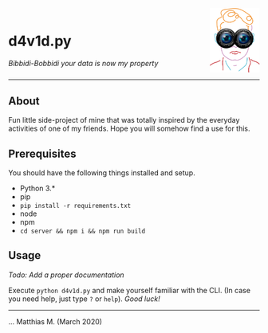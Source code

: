 <div style="display: flex;justify-content: space-between; align-items: center">
    <div>
        <h1>d4v1d.py</h1>
        <i>Bibbidi-Bobbidi your data is now my property</i>
    </div>
    <img src="server/public/media/logo.png" width="100px" />
</div>

---

## About

Fun little side-project of mine that was totally inspired by the everyday activities of one of my friends. Hope you will somehow find a use for this.

## Prerequisites

You should have the following things installed and setup.

* Python 3.*
* pip
* `pip install -r requirements.txt`
* node
* npm
* `cd server && npm i && npm run build`

## Usage

_Todo: Add a proper documentation_

Execute `python d4v1d.py` and make yourself familiar with the CLI. (In case you need help, just type `?` or `help`). _Good luck!_

---

... Matthias M. (March 2020)